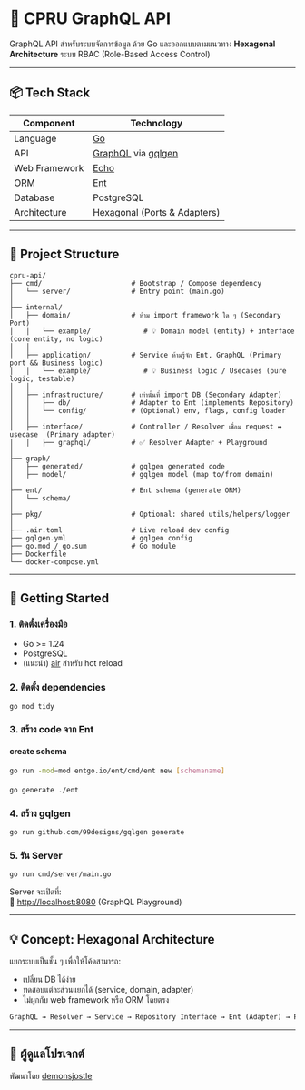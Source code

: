  # 🚀 CPRU GraphQL API

GraphQL API สำหรับระบบจัดการข้อมูล ด้วย Go และออกแบบตามแนวทาง **Hexagonal Architecture** 
ระบบ RBAC (Role-Based Access Control)

---

## 📦 Tech Stack

| Component         | Technology                |
|------------------|---------------------------|
| Language         | [Go](https://golang.org/) |
| API              | [GraphQL](https://graphql.org/) via [gqlgen](https://gqlgen.com) |
| Web Framework    | [Echo](https://echo.labstack.com/) |
| ORM              | [Ent](https://entgo.io/) |
| Database         | PostgreSQL                |
| Architecture     | Hexagonal (Ports & Adapters) |

---

## 🧱 Project Structure

```
cpru-api/
├── cmd/                      # Bootstrap / Compose dependency
│   └── server/               # Entry point (main.go)
│
├── internal/
│   ├── domain/               # ห้าม import framework ใด ๆ (Secondary Port)
│   │   └── example/             # 💡 Domain model (entity) + interface (core entity, no logic)
│   │
│   ├── application/          # Service ห้ามรู้จัก Ent, GraphQL (Primary port && Business logic)
│   │   └── example/             # 💡 Business logic / Usecases (pure logic, testable)
│   │
│   ├── infrastructure/       # เท่านั้นที่ import DB (Secondary Adapter)
│   │   ├── db/               # Adapter to Ent (implements Repository)
│   │   └── config/           # (Optional) env, flags, config loader
│   │
│   ├── interface/            # Controller / Resolver เชื่อม request ↔ usecase  (Primary adapter) 
│   │   ├── graphql/          # ✅ Resolver Adapter + Playground
│
├── graph/
│   ├── generated/            # gqlgen generated code
│   ├── model/                # gqlgen model (map to/from domain)
│
├── ent/                      # Ent schema (generate ORM)
│   └── schema/
│
├── pkg/                      # Optional: shared utils/helpers/logger
│
├── .air.toml                 # Live reload dev config
├── gqlgen.yml                # gqlgen config
├── go.mod / go.sum           # Go module
├── Dockerfile
└── docker-compose.yml
```

---

## 🚀 Getting Started

### 1. ติดตั้งเครื่องมือ
- Go >= 1.24
- PostgreSQL
- (แนะนำ) [air](https://github.com/cosmtrek/air) สำหรับ hot reload

### 2. ติดตั้ง dependencies

```bash
go mod tidy
```

### 3. สร้าง code จาก Ent
#### create schema 
```bash 
go run -mod=mod entgo.io/ent/cmd/ent new [schemaname]

```
#### 
```bash
go generate ./ent

```

### 4. สร้าง gqlgen
```bash 
go run github.com/99designs/gqlgen generate
```

### 5. รัน Server

```bash
go run cmd/server/main.go
```

Server จะเปิดที่:  
📍 [http://localhost:8080](http://localhost:8080) (GraphQL Playground)


---

## 💡 Concept: Hexagonal Architecture

แยกระบบเป็นชั้น ๆ เพื่อให้โค้ดสามารถ:

- เปลี่ยน DB ได้ง่าย
- ทดสอบแต่ละส่วนแยกได้ (service, domain, adapter)
- ไม่ผูกกับ web framework หรือ ORM โดยตรง

```txt
GraphQL → Resolver → Service → Repository Interface → Ent (Adapter) → PostgreSQL
```

---

## 🧡 ผู้ดูแลโปรเจกต์

พัฒนาโดย [demonsjostle](https://github.com/demonsjostle) 

